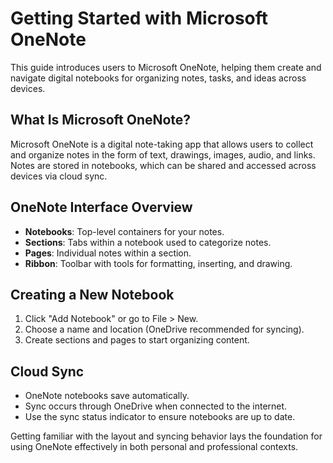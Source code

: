 # Getting Started with Microsoft OneNote

This guide introduces users to Microsoft OneNote, helping them create and navigate digital notebooks for organizing notes, tasks, and ideas across devices.

## What Is Microsoft OneNote?

Microsoft OneNote is a digital note-taking app that allows users to collect and organize notes in the form of text, drawings, images, audio, and links. Notes are stored in notebooks, which can be shared and accessed across devices via cloud sync.

## OneNote Interface Overview

- **Notebooks**: Top-level containers for your notes.
- **Sections**: Tabs within a notebook used to categorize notes.
- **Pages**: Individual notes within a section.
- **Ribbon**: Toolbar with tools for formatting, inserting, and drawing.

## Creating a New Notebook

1. Click "Add Notebook" or go to File > New.
2. Choose a name and location (OneDrive recommended for syncing).
3. Create sections and pages to start organizing content.

## Cloud Sync

- OneNote notebooks save automatically.
- Sync occurs through OneDrive when connected to the internet.
- Use the sync status indicator to ensure notebooks are up to date.

Getting familiar with the layout and syncing behavior lays the foundation for using OneNote effectively in both personal and professional contexts.
